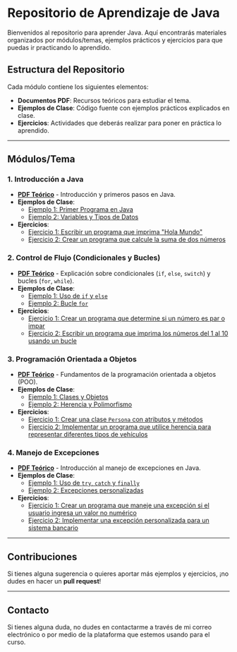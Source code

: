 # Repositorio de Aprendizaje de Java

Bienvenidos al repositorio para aprender Java. Aquí encontrarás materiales organizados por módulos/temas, ejemplos prácticos y ejercicios para que puedas ir practicando lo aprendido.

## Estructura del Repositorio

Cada módulo contiene los siguientes elementos:

- **Documentos PDF**: Recursos teóricos para estudiar el tema.
- **Ejemplos de Clase**: Código fuente con ejemplos prácticos explicados en clase.
- **Ejercicios**: Actividades que deberás realizar para poner en práctica lo aprendido.

---

## Módulos/Tema

### 1. Introducción a Java
- [**PDF Teórico**](ruta-al-pdf) - Introducción y primeros pasos en Java.
- **Ejemplos de Clase**:
  - [Ejemplo 1: Primer Programa en Java](ruta-al-archivo-java)
  - [Ejemplo 2: Variables y Tipos de Datos](ruta-al-archivo-java)
- **Ejercicios**:
  - [Ejercicio 1: Escribir un programa que imprima "Hola Mundo"](ruta-al-ejercicio)
  - [Ejercicio 2: Crear un programa que calcule la suma de dos números](ruta-al-ejercicio)

### 2. Control de Flujo (Condicionales y Bucles)
- [**PDF Teórico**](ruta-al-pdf) - Explicación sobre condicionales (`if`, `else`, `switch`) y bucles (`for`, `while`).
- **Ejemplos de Clase**:
  - [Ejemplo 1: Uso de `if` y `else`](ruta-al-archivo-java)
  - [Ejemplo 2: Bucle `for`](ruta-al-archivo-java)
- **Ejercicios**:
  - [Ejercicio 1: Crear un programa que determine si un número es par o impar](ruta-al-ejercicio)
  - [Ejercicio 2: Escribir un programa que imprima los números del 1 al 10 usando un bucle](ruta-al-ejercicio)

### 3. Programación Orientada a Objetos
- [**PDF Teórico**](ruta-al-pdf) - Fundamentos de la programación orientada a objetos (POO).
- **Ejemplos de Clase**:
  - [Ejemplo 1: Clases y Objetos](ruta-al-archivo-java)
  - [Ejemplo 2: Herencia y Polimorfismo](ruta-al-archivo-java)
- **Ejercicios**:
  - [Ejercicio 1: Crear una clase `Persona` con atributos y métodos](ruta-al-ejercicio)
  - [Ejercicio 2: Implementar un programa que utilice herencia para representar diferentes tipos de vehículos](ruta-al-ejercicio)

### 4. Manejo de Excepciones
- [**PDF Teórico**](ruta-al-pdf) - Introducción al manejo de excepciones en Java.
- **Ejemplos de Clase**:
  - [Ejemplo 1: Uso de `try`, `catch` y `finally`](ruta-al-archivo-java)
  - [Ejemplo 2: Excepciones personalizadas](ruta-al-archivo-java)
- **Ejercicios**:
  - [Ejercicio 1: Crear un programa que maneje una excepción si el usuario ingresa un valor no numérico](ruta-al-ejercicio)
  - [Ejercicio 2: Implementar una excepción personalizada para un sistema bancario](ruta-al-ejercicio)

---

## Contribuciones

Si tienes alguna sugerencia o quieres aportar más ejemplos y ejercicios, ¡no dudes en hacer un **pull request**!

---

## Contacto

Si tienes alguna duda, no dudes en contactarme a través de mi correo electrónico o por medio de la plataforma que estemos usando para el curso.
